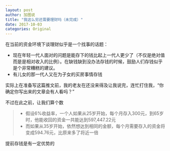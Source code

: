 ```yaml
---
layout: post
author: 加图说
title: "我这么穷还需要理财吗（未完成）"
date: 2017-10-03
categories: Original
---
```


在当前的资金环境下谈理财似乎是一个找事的话题：

* 现在年轻一代人面对的问题是能存下的钱比起上一代人更少了（不仅是绝对值而是是相对收入的比例）。在缺钱缺到没办法存钱的时候，鼓励人们存钱似乎是个非常糟糕的建议。
* 有儿女的那一代人又在为子女的买房事情存钱


实际上在准备写这篇推文前，我的老友在还没来得及让我说完，连忙打住我，“你确定你写出来的文章会有人看吗？”


不过在此之前，让我们算个数

> * 假设6%收益率，一个人如果从25岁开始，每个月存入300元，到65岁时，他能收回的资金一共能达到597,447.22元
> * 而如果从35岁开始，依然想达到相同的金额，每个月需要存入的资金将变成594.76元，比原来多了将近一倍

提前存钱是有一定优势的


